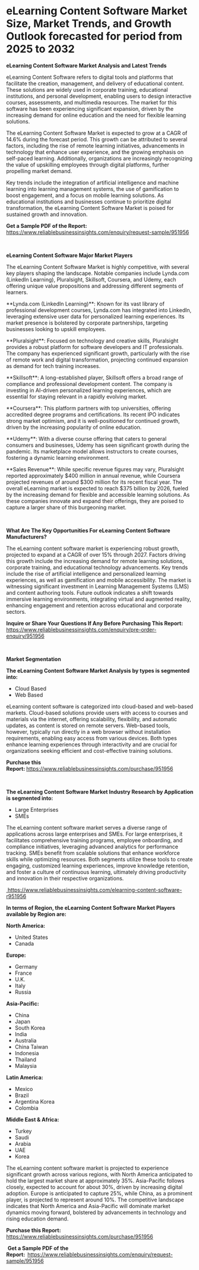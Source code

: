 <p><h1>eLearning Content Software Market Size, Market Trends, and Growth Outlook forecasted for period from 2025 to 2032</h1></p><p><strong>eLearning Content Software Market Analysis and Latest Trends</strong></p>
<p><p>eLearning Content Software refers to digital tools and platforms that facilitate the creation, management, and delivery of educational content. These solutions are widely used in corporate training, educational institutions, and personal development, enabling users to design interactive courses, assessments, and multimedia resources. The market for this software has been experiencing significant expansion, driven by the increasing demand for online education and the need for flexible learning solutions.</p><p>The eLearning Content Software Market is expected to grow at a CAGR of 14.6% during the forecast period. This growth can be attributed to several factors, including the rise of remote learning initiatives, advancements in technology that enhance user experience, and the growing emphasis on self-paced learning. Additionally, organizations are increasingly recognizing the value of upskilling employees through digital platforms, further propelling market demand.</p><p>Key trends include the integration of artificial intelligence and machine learning into learning management systems, the use of gamification to boost engagement, and a focus on mobile learning solutions. As educational institutions and businesses continue to prioritize digital transformation, the eLearning Content Software Market is poised for sustained growth and innovation.</p></p>
<p><strong>Get a Sample PDF of the Report:&nbsp;</strong> <a href="https://www.reliablebusinessinsights.com/enquiry/request-sample/951956?utm_campaign=2723&utm_medium=2&utm_source=Github&utm_content=ia&utm_term=17042025&utm_id=elearning-content-software">https://www.reliablebusinessinsights.com/enquiry/request-sample/951956</a></p>
<p>&nbsp;</p>
<p><strong>eLearning Content Software Major Market Players</strong></p>
<p><p>The eLearning Content Software Market is highly competitive, with several key players shaping the landscape. Notable companies include Lynda.com (LinkedIn Learning), Pluralsight, Skillsoft, Coursera, and Udemy, each offering unique value propositions and addressing different segments of learners.</p><p>**Lynda.com (LinkedIn Learning)**: Known for its vast library of professional development courses, Lynda.com has integrated into LinkedIn, leveraging extensive user data for personalized learning experiences. Its market presence is bolstered by corporate partnerships, targeting businesses looking to upskill employees.</p><p>**Pluralsight**: Focused on technology and creative skills, Pluralsight provides a robust platform for software developers and IT professionals. The company has experienced significant growth, particularly with the rise of remote work and digital transformation, projecting continued expansion as demand for tech training increases.</p><p>**Skillsoft**: A long-established player, Skillsoft offers a broad range of compliance and professional development content. The company is investing in AI-driven personalized learning experiences, which are essential for staying relevant in a rapidly evolving market.</p><p>**Coursera**: This platform partners with top universities, offering accredited degree programs and certifications. Its recent IPO indicates strong market optimism, and it is well-positioned for continued growth, driven by the increasing popularity of online education.</p><p>**Udemy**: With a diverse course offering that caters to general consumers and businesses, Udemy has seen significant growth during the pandemic. Its marketplace model allows instructors to create courses, fostering a dynamic learning environment.</p><p>**Sales Revenue**: While specific revenue figures may vary, Pluralsight reported approximately $400 million in annual revenue, while Coursera projected revenues of around $300 million for its recent fiscal year. The overall eLearning market is expected to reach $375 billion by 2026, fueled by the increasing demand for flexible and accessible learning solutions. As these companies innovate and expand their offerings, they are poised to capture a larger share of this burgeoning market.</p></p>
<p>&nbsp;</p>
<p><strong>What Are The Key Opportunities For eLearning Content Software Manufacturers?</strong></p>
<p><p>The eLearning content software market is experiencing robust growth, projected to expand at a CAGR of over 15% through 2027. Factors driving this growth include the increasing demand for remote learning solutions, corporate training, and educational technology advancements. Key trends include the rise of artificial intelligence and personalized learning experiences, as well as gamification and mobile accessibility. The market is witnessing significant investment in Learning Management Systems (LMS) and content authoring tools. Future outlook indicates a shift towards immersive learning environments, integrating virtual and augmented reality, enhancing engagement and retention across educational and corporate sectors.</p></p>
<p><strong>Inquire or Share Your Questions If Any Before Purchasing This Report:</strong> <a href="https://www.reliablebusinessinsights.com/enquiry/pre-order-enquiry/951956?utm_campaign=2723&utm_medium=2&utm_source=Github&utm_content=ia&utm_term=17042025&utm_id=elearning-content-software">https://www.reliablebusinessinsights.com/enquiry/pre-order-enquiry/951956</a></p>
<p>&nbsp;</p>
<p><strong>Market Segmentation</strong></p>
<p><strong>The eLearning Content Software Market Analysis by types is segmented into:</strong></p>
<p><ul><li>Cloud Based</li><li>Web Based</li></ul></p>
<p><p>eLearning content software is categorized into cloud-based and web-based markets. Cloud-based solutions provide users with access to courses and materials via the internet, offering scalability, flexibility, and automatic updates, as content is stored on remote servers. Web-based tools, however, typically run directly in a web browser without installation requirements, enabling easy access from various devices. Both types enhance learning experiences through interactivity and are crucial for organizations seeking efficient and cost-effective training solutions.</p></p>
<p><strong>Purchase this Report:&nbsp;</strong><a href="https://www.reliablebusinessinsights.com/purchase/951956?utm_campaign=2723&utm_medium=2&utm_source=Github&utm_content=ia&utm_term=17042025&utm_id=elearning-content-software">https://www.reliablebusinessinsights.com/purchase/951956</a></p>
<p>&nbsp;</p>
<p><strong>The eLearning Content Software Market Industry Research by Application is segmented into:</strong></p>
<p><ul><li>Large Enterprises</li><li>SMEs</li></ul></p>
<p><p>The eLearning content software market serves a diverse range of applications across large enterprises and SMEs. For large enterprises, it facilitates comprehensive training programs, employee onboarding, and compliance initiatives, leveraging advanced analytics for performance tracking. SMEs benefit from scalable solutions that enhance workforce skills while optimizing resources. Both segments utilize these tools to create engaging, customized learning experiences, improve knowledge retention, and foster a culture of continuous learning, ultimately driving productivity and innovation in their respective organizations.</p></p>
<p><a href="https://www.reliablebusinessinsights.com/elearning-content-software-r951956?utm_campaign=2723&utm_medium=2&utm_source=Github&utm_content=ia&utm_term=17042025&utm_id=elearning-content-software">&nbsp;https://www.reliablebusinessinsights.com/elearning-content-software-r951956</a></p>
<p><strong>In terms of Region, the eLearning Content Software Market Players available by Region are:</strong></p>
<p>
    <p> <strong> North America: </strong>
        <ul>
            <li>United States</li>
            <li>Canada</li>
        </ul>
        </p> 
    <p> <strong> Europe: </strong>
        <ul>
            <li>Germany</li>
            <li>France</li>
            <li>U.K.</li>
            <li>Italy</li>
            <li>Russia</li>
        </ul>
        </p> 
    <p> <strong> Asia-Pacific: </strong>
        <ul>
            <li>China</li>
            <li>Japan</li>
            <li>South Korea</li>
            <li>India</li>
            <li>Australia</li>
            <li>China Taiwan</li>
            <li>Indonesia</li>
            <li>Thailand</li>
            <li>Malaysia</li>
        </ul>
        </p> 
    <p> <strong> Latin America: </strong>
        <ul>
            <li>Mexico</li>
            <li>Brazil</li>
            <li>Argentina Korea</li>
            <li>Colombia</li>
        </ul>
        </p> 
    <p> <strong> Middle East & Africa: </strong>
        <ul>
            <li>Turkey</li>
            <li>Saudi</li>
            <li>Arabia</li>
            <li>UAE</li>
            <li>Korea</li>
        </ul>
    </p>
    </p>
<p><p>The eLearning content software market is projected to experience significant growth across various regions, with North America anticipated to hold the largest market share at approximately 35%. Asia-Pacific follows closely, expected to account for about 30%, driven by increasing digital adoption. Europe is anticipated to capture 25%, while China, as a prominent player, is projected to represent around 10%. The competitive landscape indicates that North America and Asia-Pacific will dominate market dynamics moving forward, bolstered by advancements in technology and rising education demand.</p></p>
<p><strong>Purchase this Report: </strong><a href="https://www.reliablebusinessinsights.com/purchase/951956?utm_campaign=2723&utm_medium=2&utm_source=Github&utm_content=ia&utm_term=17042025&utm_id=elearning-content-software">https://www.reliablebusinessinsights.com/purchase/951956</a></p>
<p>&nbsp;<strong>Get a Sample PDF of the Report:&nbsp;&nbsp;</strong><a href="https://www.reliablebusinessinsights.com/enquiry/request-sample/951956?utm_campaign=2723&utm_medium=2&utm_source=Github&utm_content=ia&utm_term=17042025&utm_id=elearning-content-software">https://www.reliablebusinessinsights.com/enquiry/request-sample/951956</a></p>
<p><strong></strong></p>
<p><p></p><p></p><p></p></p>